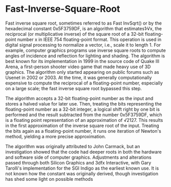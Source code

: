 # Fast-Inverse-Square-Root
Fast inverse square root, sometimes referred to as Fast InvSqrt() or by the hexadecimal constant 0x5F3759DF, is an algorithm that estimates ​1⁄√x, the reciprocal (or multiplicative inverse) of the square root of a 32-bit floating-point number x in IEEE 754 floating-point format. This operation is used in digital signal processing to normalize a vector, i.e., scale it to length 1. For example, computer graphics programs use inverse square roots to compute angles of incidence and reflection for lighting and shading. The algorithm is best known for its implementation in 1999 in the source code of Quake III Arena, a first-person shooter video game that made heavy use of 3D graphics. The algorithm only started appearing on public forums such as Usenet in 2002 or 2003. At the time, it was generally computationally expensive to compute the reciprocal of a floating-point number, especially on a large scale; the fast inverse square root bypassed this step.

The algorithm accepts a 32-bit floating-point number as the input and stores a halved value for later use. Then, treating the bits representing the floating-point number as a 32-bit integer, a logical shift right by one bit is performed and the result subtracted from the number 0x5F3759DF, which is a floating point representation of an approximation of √2127. This results in the first approximation of the inverse square root of the input. Treating the bits again as a floating-point number, it runs one iteration of Newton's method, yielding a more precise approximation.

The algorithm was originally attributed to John Carmack, but an investigation showed that the code had deeper roots in both the hardware and software side of computer graphics. Adjustments and alterations passed through both Silicon Graphics and 3dfx Interactive, with Gary Tarolli's implementation for the SGI Indigo as the earliest known use. It is not known how the constant was originally derived, though investigation has shed some light on possible methods
